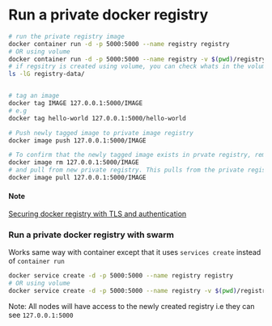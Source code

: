 # Run a private docker registry

```bash
# run the private registry image
docker container run -d -p 5000:5000 --name registry registry
# OR using volume
docker container run -d -p 5000:5000 --name registry -v $(pwd)/registry-data:/var/lib/registry registry
# if regsitry is created using volume, you can check whats in the volume using this command:
ls -lG registry-data/


# tag an image
docker tag IMAGE 127.0.0.1:5000/IMAGE
# e.g
docker tag hello-world 127.0.0.1:5000/hello-world

# Push newly tagged image to private image registry
docker image push 127.0.0.1:5000/IMAGE

# To confirm that the newly tagged image exists in prvate registry, remove the tagged image from local image cache
docker image rm 127.0.0.1:5000/IMAGE
# and pull from new private registry. This pulls from the private registry called `registry` created at the beginning
docker image pull 127.0.0.1:5000/IMAGE
```

#### Note

[Securing docker registry with TLS and authentication](https://training.play-with-docker.com/linux-registry-part2/)

### Run a private docker registry with swarm

Works same way with container except that it uses `services create` instead of `container run`

```bash
docker service create -d -p 5000:5000 --name registry registry
# OR using volume
docker service create -d -p 5000:5000 --name registry -v $(pwd)/registry-data:/var/lib/registry registry
```

Note: All nodes will have access to the newly created registry i.e they can see `127.0.0.1:5000`
